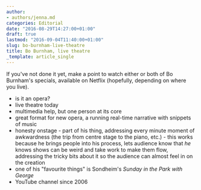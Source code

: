 ```yaml
---
author:
- authors/jenna.md
categories: Editorial
date: "2016-08-29T14:27:00+01:00"
draft: true
lastmod: "2016-09-04T11:40:00+01:00"
slug: bo-burnham-live-theatre
title: Bo Burnham, live theatre
_template: article_single
---
```


If you've not done it yet, make a point to watch either or both of Bo Burnham's specials, available on Netflix (hopefully, depending on where you live).

- is it an opera?
- live theatre today
- multimedia help, but one person at its core
- great format for new opera, a running real-time narrative with snippets of music 
- honesty onstage - part of his thing, addressing every minute moment of awkwardness (the trip from centre stage to the piano, etc.) - this works because he brings people into his process, lets audience know that *he* knows shows can be weird and take work to make them flow, addressing the tricky bits about it so the audience can almost feel in on the creation
- one of his "favourite things" is Sondheim's *Sunday in the Park with George*
- YouTube channel since 2006

